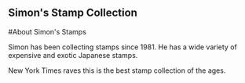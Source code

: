 Simon's Stamp Collection
---

#About Simon's Stamps

Simon has been collecting stamps since 1981.  He has a wide variety of expensive and exotic Japanese stamps.

New York Times raves this is the best stamp collection of the ages.
